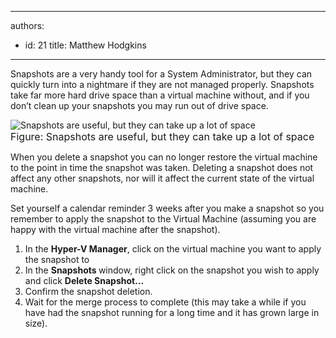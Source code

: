 

---
authors:
  - id: 21
    title: Matthew Hodgkins
---




<span class='intro'> Snapshots are a very handy tool for a System Administrator, but they can quickly turn into a nightmare if they are not managed properly. Snapshots take far more hard drive space than a virtual machine without, and if you don’t clean up your snapshots you may run out of drive space.
 </span>


  <img alt="Snapshots are useful, but they can take up a lot of space" src="/ITAndNetworking/RulesToBetterHyperV/PublishingImages/snapshot-avhds.jpg" />
  <br>
<font class="ms-rteCustom-FigureNormal" size="+0">Figure&#58;&#160;Snapshots are useful, but they can take up a lot of space</font>
<p>When you delete a snapshot you can no longer restore the virtual machine to the point in time the snapshot was taken. Deleting a snapshot does not affect any other snapshots, nor will it affect the current state of the virtual machine.</p>
<p>Set yourself a calendar reminder 3 weeks after you make a snapshot so you remember to apply the snapshot to the Virtual Machine (assuming you are happy with the virtual machine after the snapshot).</p>
<ol>
    <li>In the <strong>Hyper-V Manager</strong>, click on the virtual machine you want to apply the snapshot to</li>
    <li>In the <strong>Snapshots </strong>window, right click on the snapshot you wish to apply and click <strong>Delete Snapshot…</strong></li>
    <li>Confirm the snapshot deletion.</li>
    <li>Wait for the merge process to complete (this may take a while if you have had the snapshot running for a long time and it has grown large in size).</li>
</ol>



